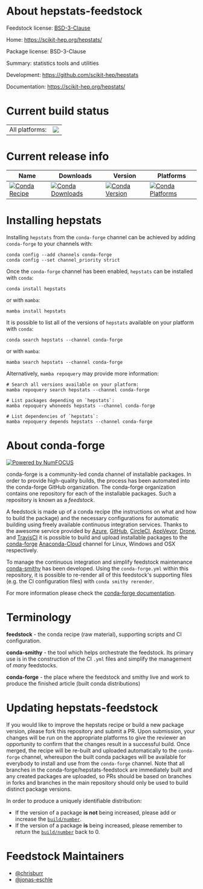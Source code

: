 About hepstats-feedstock
========================

Feedstock license: [BSD-3-Clause](https://github.com/conda-forge/hepstats-feedstock/blob/main/LICENSE.txt)

Home: https://scikit-hep.org/hepstats/

Package license: BSD-3-Clause

Summary: statistics tools and utilities

Development: https://github.com/scikit-hep/hepstats

Documentation: https://scikit-hep.org/hepstats/

Current build status
====================


<table><tr><td>All platforms:</td>
    <td>
      <a href="https://dev.azure.com/conda-forge/feedstock-builds/_build/latest?definitionId=11692&branchName=main">
        <img src="https://dev.azure.com/conda-forge/feedstock-builds/_apis/build/status/hepstats-feedstock?branchName=main">
      </a>
    </td>
  </tr>
</table>

Current release info
====================

| Name | Downloads | Version | Platforms |
| --- | --- | --- | --- |
| [![Conda Recipe](https://img.shields.io/badge/recipe-hepstats-green.svg)](https://anaconda.org/conda-forge/hepstats) | [![Conda Downloads](https://img.shields.io/conda/dn/conda-forge/hepstats.svg)](https://anaconda.org/conda-forge/hepstats) | [![Conda Version](https://img.shields.io/conda/vn/conda-forge/hepstats.svg)](https://anaconda.org/conda-forge/hepstats) | [![Conda Platforms](https://img.shields.io/conda/pn/conda-forge/hepstats.svg)](https://anaconda.org/conda-forge/hepstats) |

Installing hepstats
===================

Installing `hepstats` from the `conda-forge` channel can be achieved by adding `conda-forge` to your channels with:

```
conda config --add channels conda-forge
conda config --set channel_priority strict
```

Once the `conda-forge` channel has been enabled, `hepstats` can be installed with `conda`:

```
conda install hepstats
```

or with `mamba`:

```
mamba install hepstats
```

It is possible to list all of the versions of `hepstats` available on your platform with `conda`:

```
conda search hepstats --channel conda-forge
```

or with `mamba`:

```
mamba search hepstats --channel conda-forge
```

Alternatively, `mamba repoquery` may provide more information:

```
# Search all versions available on your platform:
mamba repoquery search hepstats --channel conda-forge

# List packages depending on `hepstats`:
mamba repoquery whoneeds hepstats --channel conda-forge

# List dependencies of `hepstats`:
mamba repoquery depends hepstats --channel conda-forge
```


About conda-forge
=================

[![Powered by
NumFOCUS](https://img.shields.io/badge/powered%20by-NumFOCUS-orange.svg?style=flat&colorA=E1523D&colorB=007D8A)](https://numfocus.org)

conda-forge is a community-led conda channel of installable packages.
In order to provide high-quality builds, the process has been automated into the
conda-forge GitHub organization. The conda-forge organization contains one repository
for each of the installable packages. Such a repository is known as a *feedstock*.

A feedstock is made up of a conda recipe (the instructions on what and how to build
the package) and the necessary configurations for automatic building using freely
available continuous integration services. Thanks to the awesome service provided by
[Azure](https://azure.microsoft.com/en-us/services/devops/), [GitHub](https://github.com/),
[CircleCI](https://circleci.com/), [AppVeyor](https://www.appveyor.com/),
[Drone](https://cloud.drone.io/welcome), and [TravisCI](https://travis-ci.com/)
it is possible to build and upload installable packages to the
[conda-forge](https://anaconda.org/conda-forge) [Anaconda-Cloud](https://anaconda.org/)
channel for Linux, Windows and OSX respectively.

To manage the continuous integration and simplify feedstock maintenance
[conda-smithy](https://github.com/conda-forge/conda-smithy) has been developed.
Using the ``conda-forge.yml`` within this repository, it is possible to re-render all of
this feedstock's supporting files (e.g. the CI configuration files) with ``conda smithy rerender``.

For more information please check the [conda-forge documentation](https://conda-forge.org/docs/).

Terminology
===========

**feedstock** - the conda recipe (raw material), supporting scripts and CI configuration.

**conda-smithy** - the tool which helps orchestrate the feedstock.
                   Its primary use is in the construction of the CI ``.yml`` files
                   and simplify the management of *many* feedstocks.

**conda-forge** - the place where the feedstock and smithy live and work to
                  produce the finished article (built conda distributions)


Updating hepstats-feedstock
===========================

If you would like to improve the hepstats recipe or build a new
package version, please fork this repository and submit a PR. Upon submission,
your changes will be run on the appropriate platforms to give the reviewer an
opportunity to confirm that the changes result in a successful build. Once
merged, the recipe will be re-built and uploaded automatically to the
`conda-forge` channel, whereupon the built conda packages will be available for
everybody to install and use from the `conda-forge` channel.
Note that all branches in the conda-forge/hepstats-feedstock are
immediately built and any created packages are uploaded, so PRs should be based
on branches in forks and branches in the main repository should only be used to
build distinct package versions.

In order to produce a uniquely identifiable distribution:
 * If the version of a package **is not** being increased, please add or increase
   the [``build/number``](https://docs.conda.io/projects/conda-build/en/latest/resources/define-metadata.html#build-number-and-string).
 * If the version of a package **is** being increased, please remember to return
   the [``build/number``](https://docs.conda.io/projects/conda-build/en/latest/resources/define-metadata.html#build-number-and-string)
   back to 0.

Feedstock Maintainers
=====================

* [@chrisburr](https://github.com/chrisburr/)
* [@jonas-eschle](https://github.com/jonas-eschle/)


